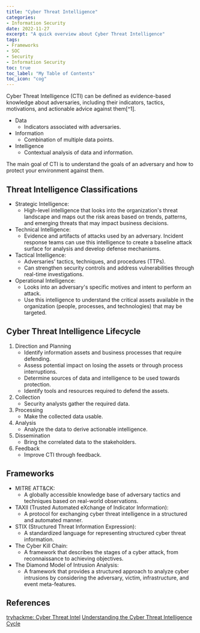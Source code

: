 ```yaml
---
title: "Cyber Threat Intelligence"
categories: 
- Information Security
date: 2022-11-27
excerpt: "A quick overview about Cyber Threat Intelligence"
tags:
- Frameworks
- SOC
- Security
- Information Security
toc: true
toc_label: "My Table of Contents"
toc_icon: "cog"
---
```


Cyber Threat Intelligence (CTI) can be defined as evidence-based knowledge about adversaries, including their indicators, tactics, motivations, and actionable advice against them[^1].

* Data
  * Indicators associated with adversaries.
* Information
  * Combination of multiple data points.
* Intelligence
  * Contextual analysis of data and information.

The main goal of CTI is to understand the goals of an adversary and how to protect your environment against them.

## Threat Intelligence Classifications

* Strategic Intelligence:
  * High-level intelligence that looks into the organization's threat landscape and maps out the risk areas based on trends, patterns, and emerging threats that may impact business decisions.
* Technical Intelligence:
  * Evidence and artifacts of attacks used by an adversary. Incident response teams can use this intelligence to create a baseline attack surface for analysis and develop defense mechanisms.
* Tactical Intelligence:
  * Adversaries' tactics, techniques, and procedures (TTPs).
  * Can strengthen security controls and address vulnerabilities through real-time investigations.
* Operational Intelligence:
  * Looks into an adversary's specific motives and intent to perform an attack.
  * Use this intelligence to understand the critical assets available in the organization (people, processes, and technologies) that may be targeted.

## Cyber Threat Intelligence Lifecycle

1. Direction and Planning
    * Identify information assets and business processes that require defending.
    * Assess potential impact on losing the assets or through process interruptions.
    * Determine sources of data and intelligence to be used towards protection.
    * Identify tools and resources required to defend the assets.
2. Collection
    * Security analysts gather the required data.
3. Processing
    * Make the collected data usable.
4. Analysis
    * Analyze the data to derive actionable intelligence.
5. Dissemination
    * Bring the correlated data to the stakeholders.
6. Feedback
    * Improve CTI through feedback.

## Frameworks

* MITRE ATT&CK:
  * A globally accessible knowledge base of adversary tactics and techniques based on real-world observations.
* TAXII (Trusted Automated eXchange of Indicator Information):
  * A protocol for exchanging cyber threat intelligence in a structured and automated manner.
* STIX (Structured Threat Information Expression):
  * A standardized language for representing structured cyber threat information.
* The Cyber Kill Chain:
  * A framework that describes the stages of a cyber attack, from reconnaissance to achieving objectives.
* The Diamond Model of Intrusion Analysis:
  * A framework that provides a structured approach to analyze cyber intrusions by considering the adversary, victim, infrastructure, and event meta-features.

## References

[tryhackme: Cyber Threat Intel](https://www.tryhackme.com/room/cyberthreatintel)
[Understanding the Cyber Threat Intelligence Cycle](https://www.zerofox.com/blog/cyber-threat-intelligence-cycle/)

